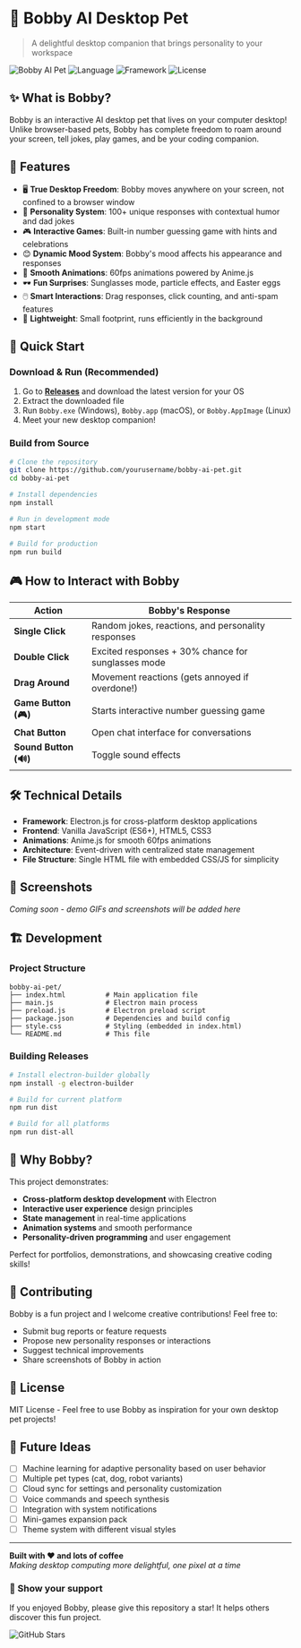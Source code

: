 # 🤖 Bobby AI Desktop Pet

> A delightful desktop companion that brings personality to your workspace

![Bobby AI Pet](https://img.shields.io/badge/Platform-Windows%20%7C%20macOS%20%7C%20Linux-blue)
![Language](https://img.shields.io/badge/Language-JavaScript-yellow)
![Framework](https://img.shields.io/badge/Framework-Electron-47848F)
![License](https://img.shields.io/badge/License-MIT-green)

## ✨ What is Bobby?

Bobby is an interactive AI desktop pet that lives on your computer desktop! Unlike browser-based pets, Bobby has complete freedom to roam around your screen, tell jokes, play games, and be your coding companion.

## 🎯 Features

- 🖥️ **True Desktop Freedom**: Bobby moves anywhere on your screen, not confined to a browser window
- 💬 **Personality System**: 100+ unique responses with contextual humor and dad jokes
- 🎮 **Interactive Games**: Built-in number guessing game with hints and celebrations
- 😊 **Dynamic Mood System**: Bobby's mood affects his appearance and responses
- 🎨 **Smooth Animations**: 60fps animations powered by Anime.js
- 🕶️ **Fun Surprises**: Sunglasses mode, particle effects, and Easter eggs
- 🖱️ **Smart Interactions**: Drag responses, click counting, and anti-spam features
- 💾 **Lightweight**: Small footprint, runs efficiently in the background

## 🚀 Quick Start

### Download & Run (Recommended)
1. Go to **[Releases](../../releases)** and download the latest version for your OS
2. Extract the downloaded file
3. Run `Bobby.exe` (Windows), `Bobby.app` (macOS), or `Bobby.AppImage` (Linux)
4. Meet your new desktop companion!

### Build from Source
```bash
# Clone the repository
git clone https://github.com/yourusername/bobby-ai-pet.git
cd bobby-ai-pet

# Install dependencies
npm install

# Run in development mode
npm start

# Build for production
npm run build
```

## 🎮 How to Interact with Bobby

| Action | Bobby's Response |
|--------|------------------|
| **Single Click** | Random jokes, reactions, and personality responses |
| **Double Click** | Excited responses + 30% chance for sunglasses mode |
| **Drag Around** | Movement reactions (gets annoyed if overdone!) |
| **Game Button (🎮)** | Starts interactive number guessing game |
| **Chat Button** | Open chat interface for conversations |
| **Sound Button (🔊)** | Toggle sound effects |

## 🛠️ Technical Details

- **Framework**: Electron.js for cross-platform desktop applications
- **Frontend**: Vanilla JavaScript (ES6+), HTML5, CSS3
- **Animations**: Anime.js for smooth 60fps animations
- **Architecture**: Event-driven with centralized state management
- **File Structure**: Single HTML file with embedded CSS/JS for simplicity

## 📱 Screenshots

*Coming soon - demo GIFs and screenshots will be added here*

## 🏗️ Development

### Project Structure
```
bobby-ai-pet/
├── index.html          # Main application file
├── main.js             # Electron main process
├── preload.js          # Electron preload script
├── package.json        # Dependencies and build config
├── style.css           # Styling (embedded in index.html)
└── README.md           # This file
```

### Building Releases
```bash
# Install electron-builder globally
npm install -g electron-builder

# Build for current platform
npm run dist

# Build for all platforms
npm run dist-all
```

## 🎯 Why Bobby?

This project demonstrates:
- **Cross-platform desktop development** with Electron
- **Interactive user experience** design principles
- **State management** in real-time applications
- **Animation systems** and smooth performance
- **Personality-driven programming** and user engagement

Perfect for portfolios, demonstrations, and showcasing creative coding skills!

## 🤝 Contributing

Bobby is a fun project and I welcome creative contributions! Feel free to:
- Submit bug reports or feature requests
- Propose new personality responses or interactions
- Suggest technical improvements
- Share screenshots of Bobby in action

## 📄 License

MIT License - Feel free to use Bobby as inspiration for your own desktop pet projects!

## 🎊 Future Ideas

- [ ] Machine learning for adaptive personality based on user behavior
- [ ] Multiple pet types (cat, dog, robot variants)
- [ ] Cloud sync for settings and personality customization
- [ ] Voice commands and speech synthesis
- [ ] Integration with system notifications
- [ ] Mini-games expansion pack
- [ ] Theme system with different visual styles

---

**Built with ❤️ and lots of coffee**  
*Making desktop computing more delightful, one pixel at a time*

### 🌟 Show your support
If you enjoyed Bobby, please give this repository a star! It helps others discover this fun project.

![GitHub Stars](https://img.shields.io/github/stars/yourusername/bobby-ai-pet?style=social)
